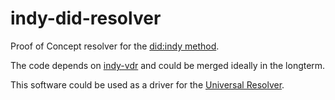 # indy-did-resolver
Proof of Concept resolver for the [did:indy method](https://hyperledger.github.io/indy-did-method/).

The code depends on [indy-vdr](https://github.com/hyperledger/indy-vdr) and could be merged ideally in the longterm.

This software could be used as a driver for the [Universal Resolver](https://github.com/decentralized-identity/universal-resolver).


